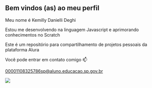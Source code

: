 ## Bem vindos (as) ao meu perfil ## 
Meu nome é Kemilly Danielli Deghi

Estou me desenvolvendo na linguagem Javascript e aprimorando conhecimentos no Scratch

Este é um repositório para compartilhamento de projetos pessoais da plataforma Alura

Você pode entrar em contato comigo 📫

00001108325786sp@aluno.educacao.sp.gov.br

![](https://media1.tenor.com/m/XsFYCdV_mfQAAAAd/cat-annoyed.gif)
